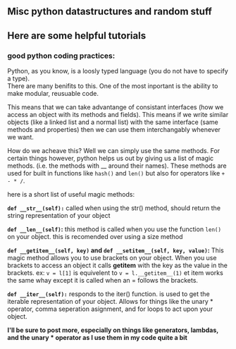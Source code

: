 ## Misc python datastructures and random stuff

## Here are some helpful tutorials

### good python coding practices:
Python, as you know, is a loosly typed language (you do not have to specify a type).  
There are many benifits to this.  One of the most inportant is the ability to make 
modular, reusuable code.  

This means that we can take advantange of consistant interfaces (how we access an object with
its methods and fields).  This means if we write similar objects (like a linked list and a normal list)
with the same interface (same methods and properties) then we can use them interchangably
whenever we want.

How do we acheave this?  Well we can simply use the same methods.  For certain things however, python helps 
us out by giving us a list of magic methods.  (i.e. the methods with __ around their names).  These 
methods are used for built in functions like `hash()` and `len()` but also for operators like `+ - * /`.

here is a short list of useful magic methods:

**`def __str__(self):`**
    called when using the str() method, should return the string representation of your object

**`def __len__(self)`:**
    this method is called when you use the function `len()` on your object.  this is recomended over using
    a size method 

**`def __getitem__(self, key)` and `def __setitem__(self, key, value)`:**
    This magic method allows you to use brackets on your object.  When you use brackets to access
    an object it calls __getitem__ with the key as the value in the brackets.
    ex: `v = l[1]` is equivelent to `v = l.__getitem__(1)` 
    et item works the same whay except it is called when an = follows the brackets.  

**`def __iter__(self):`**
    responds to the iter() function.  is used to get the iterable representation of your object.  Allows 
    for things like the unary * operator, comma seperation asignment, and for loops to act upon your object.


**I'll be sure to post more, especially on things like generators, lambdas, and the unary * operator as I use them in my code quite a bit**

